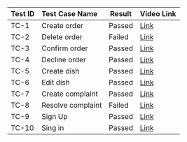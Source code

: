 | **Test ID** | **Test Case Name** | **Result** | **Video Link**                       |
|-------------|:-------------------|------------|--------------------------------------|
| TC-1        | Create order       | Passed     | [Link](https://youtu.be/UCq5hxfzpLY) |
| TC-2        | Delete order       | Failed     | [Link](https://youtu.be/EgJPU8nv5M4) |
| TC-3        | Confirm order      | Passed     | [Link](https://youtu.be/Sm4VxkOXniU) |
| TC-4        | Decline order      | Passed     | [Link](https://youtu.be/1UlLiX7SkxI) |
| TC-5        | Create dish        | Passed     | [Link](https://youtu.be/VdxT0cDDJQk) |
| TC-6        | Edit dish          | Passed     | [Link](https://youtu.be/XJVRC3MSGI4) |
| TC-7        | Create complaint   | Passed     | [Link](https://youtu.be/yr9Ucs1Hj4c) |
| TC-8        | Resolve complaint  | Failed     | [Link](https://youtu.be/I6Sl_3Wnxb0) |
| TC-9        | Sign Up            | Passed     | [Link](https://youtu.be/B0XWN6XJziI) |
| TC-10       | Sing in            | Passed     | [Link](https://youtu.be/ybsYtPRo17E) |































